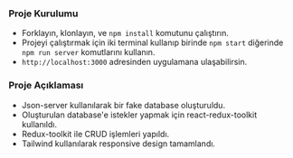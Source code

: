 ###  Proje Kurulumu

- Forklayın, klonlayın, ve `npm install` komutunu çalıştırın.
- Projeyi çalıştırmak için iki terminal kullanıp birinde `npm start` diğerinde `npm run server` komutlarını kullanın.
- `http://localhost:3000` adresinden uygulamana ulaşabilirsin.
###  Proje Açıklaması

- Json-server kullanılarak bir fake database oluşturuldu.
- Oluşturulan database'e istekler yapmak için react-redux-toolkit kullanıldı.
- Redux-toolkit ile CRUD işlemleri yapıldı.
- Tailwind kullanılarak responsive design tamamlandı.
